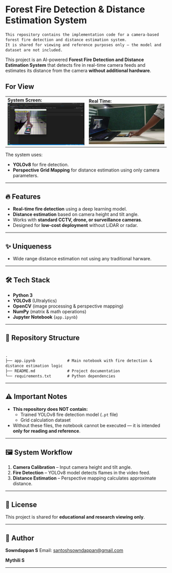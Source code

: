 # Forest Fire Detection & Distance Estimation System

```
This repository contains the implementation code for a camera-based forest fire detection and distance estimation system.  
It is shared for viewing and reference purposes only — the model and dataset are not included.
```

This project is an AI-powered **Forest Fire Detection and Distance Estimation System** that detects fire in real-time camera feeds and estimates its distance from the camera **without additional hardware**.

## For View

<table>
  <tr>
    <td>
      <strong>System Screen:</strong><br>
      <a href="https://github.com/sowndappan5/Forest-Fire-Detection-and-Distance-Estimation/blob/main/Media/Forest%20fire%20Screen%20View.mp4">
        <img src="Media/1.png" width="300">
      </a>
    </td>
    <td>
      <strong>Real Time:</strong><br>
      <a href="https://github.com/sowndappan5/Forest-Fire-Detection-and-Distance-Estimation/blob/main/Media/forest%20fire%20side%20view.mp4">
        <img src="Media/2.png" width="300">
      </a>
    </td>
  </tr>
</table>

The system uses:
- **YOLOv8** for fire detection.
- **Perspective Grid Mapping** for distance estimation using only camera parameters.

---

## 🔥 Features
- **Real-time fire detection** using a deep learning model.
- **Distance estimation** based on camera height and tilt angle.
- Works with **standard CCTV, drone, or surveillance cameras**.
- Designed for **low-cost deployment** without LiDAR or radar.

---

## ✨ Uniqueness

- Wide range distance estimation not using any traditional harware.

---

## 🛠️ Tech Stack
- **Python 3**
- **YOLOv8** (Ultralytics)
- **OpenCV** (image processing & perspective mapping)
- **NumPy** (matrix & math operations)
- **Jupyter Notebook** (`app.ipynb`)

---

## 📂 Repository Structure
```

.
├── app.ipynb              # Main notebook with fire detection & distance estimation logic
├── README.md              # Project documentation
└── requirements.txt       # Python dependencies

```

---
## ⚠️ Important Notes
- **This repository does NOT contain:**
  - Trained YOLOv8 fire detection model (`.pt` file)
  - Grid calculation dataset
- Without these files, the notebook cannot be executed — it is intended **only for reading and reference**.

---

## 🖼️ System Workflow
1. **Camera Calibration** – Input camera height and tilt angle.
2. **Fire Detection** – YOLOv8 model detects flames in the video feed.
3. **Distance Estimation** – Perspective mapping calculates approximate distance.

---

## 📜 License
This project is shared for **educational and research viewing only**.

---

## 👤 Author
**Sowndappan S**
Email: santoshsowndappan@gmail.com

**Mythili S**

---
